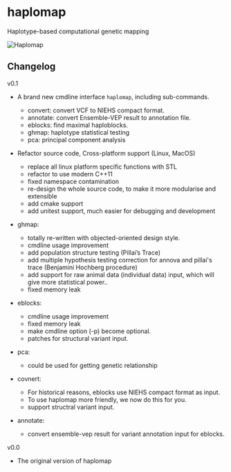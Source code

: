 # haplomap
Haplotype-based computational genetic mapping  

![Haplomap](https://github.com/zqfang/haplomap/workflows/Haplomap/badge.svg)



## Changelog
v0.1
* A brand new cmdline interface `haplomap`, including sub-commands.
  - convert: convert VCF to NIEHS compact format.
  - annotate: convert Ensemble-VEP result to annotation file.
  - eblocks: find maximal haploblocks.
  - ghmap: haplotype statistical testing
  - pca: principal component analysis
  
* Refactor source code, Cross-platform support (Linux, MacOS)
  - replace all linux platform specific functions with STL
  - refactor to use modern C++11
  - fixed namespace contamination
  - re-design the whole source code, to make it more modularise and extensible 
  - add cmake support
  - add unitest support, much easier for debugging and development 

* ghmap:
  - totally re-written with objected-oriented design style.
  - cmdline usage improvement
  - add population structure testing (Pillai’s Trace)
  - add multiple hypothesis testing correction for annova and pillai's trace (Benjamini Hochberg procedure)
  - add support for raw animal data (individual data) input, which will give more statistical power..
  - fixed memory leak 
* eblocks:
  - cmdline usage improvement
  - fixed memory leak
  - make cmdline option (-p) become optional. 
  - patches for structural variant input.
* pca: 
  - could be used for getting genetic relationship 
* covnert:
  - For historical reasons, eblocks use NIEHS compact format as input. 
  - To use haplomap more friendly, we now do this for you. 
  - support structral variant input. 
* annotate:
  - convert ensemble-vep result for variant annotation input for eblocks.
 

v0.0
* The original version of haplomap